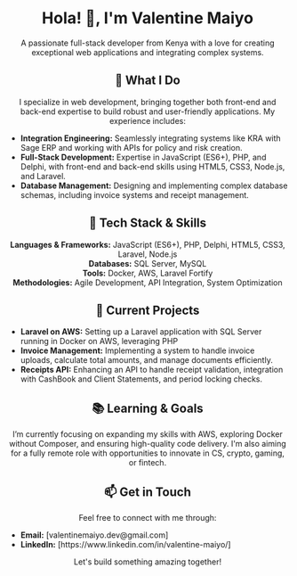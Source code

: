 <h1 align="center">Hola! 👋, I'm Valentine Maiyo</h1>

<p align="center">A passionate full-stack developer from Kenya with a love for creating exceptional web applications and integrating complex systems.</p>

<h2 align="center">🚀 What I Do</h2>

<p align="center">I specialize in web development, bringing together both front-end and back-end expertise to build robust and user-friendly applications. My experience includes:</p>

<ul>
  <li><strong>Integration Engineering:</strong> Seamlessly integrating systems like KRA with Sage ERP and working with APIs for policy and risk creation.</li>
  <li><strong>Full-Stack Development:</strong> Expertise in JavaScript (ES6+), PHP, and Delphi, with front-end and back-end skills using HTML5, CSS3, Node.js, and Laravel.</li>
  <li><strong>Database Management:</strong> Designing and implementing complex database schemas, including invoice systems and receipt management.</li>
</ul>


<h2 align="center">🔧 Tech Stack & Skills</h2>

<p align="center">
  <strong>Languages & Frameworks:</strong> JavaScript (ES6+), PHP, Delphi, HTML5, CSS3, Laravel, Node.js <br>
  <strong>Databases:</strong> SQL Server, MySQL <br>
  <strong>Tools:</strong> Docker, AWS, Laravel Fortify <br>
  <strong>Methodologies:</strong> Agile Development, API Integration, System Optimization
</p>

<h2 align="center">🌟 Current Projects</h2>

<ul>
  <li><strong>Laravel on AWS:</strong> Setting up a Laravel application with SQL Server running in Docker on AWS, leveraging PHP </li>
  <li><strong>Invoice Management:</strong> Implementing a system to handle invoice uploads, calculate total amounts, and manage documents efficiently.</li>
  <li><strong>Receipts API:</strong> Enhancing an API to handle receipt validation, integration with CashBook and Client Statements, and period locking checks.</li>
</ul>

<h2 align="center">📚 Learning & Goals</h2>

<p align="center">I’m currently focusing on expanding my skills with AWS, exploring Docker without Composer, and ensuring high-quality code delivery. I'm also aiming for a fully remote role with opportunities to innovate in CS, crypto, gaming, or fintech.</p>

<h2 align="center">📫 Get in Touch</h2>

<p align="center">Feel free to connect with me through:</p>

<ul>
  <li><strong>Email:</strong> [valentinemaiyo.dev@gmail.com]</li>
  <li><strong>LinkedIn:</strong> [https://www.linkedin.com/in/valentine-maiyo/]</li>
</ul>

<p align="center">Let's build something amazing together!</p>



